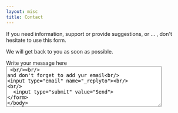 ```yaml
---
layout: misc
title: Contact
---
```


If you need information, support or provide suggestions, or ... , don't hesitate to use this form.

We will get back to you as soon as possible.

<form id='formcontact' action="https://formspree.io/f/myybwqvp" method="POST">
Write your message here<br/>
 <textarea name="name" form="formcontact" rows="7" cols="50"/> <br/><br/>
and don't forget to add yur email<br/>
<input type="email" name="_replyto"><br/>
<br/>
  <input type="submit" value="Send">
</form>



